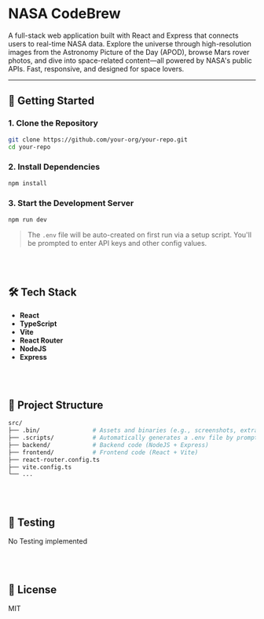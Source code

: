 # NASA CodeBrew

A full-stack web application built with React and Express that connects users to real-time NASA data. Explore the universe through high-resolution images from the Astronomy Picture of the Day (APOD), browse Mars rover photos, and dive into space-related content—all powered by NASA's public APIs. Fast, responsive, and designed for space lovers.

<!-- ✅ `.env` is automatically generated when you run the setup script. -->

---

## 🚀 Getting Started

### 1. Clone the Repository

```bash
git clone https://github.com/your-org/your-repo.git
cd your-repo
```

### 2. Install Dependencies

```bash
npm install
```

### 3. Start the Development Server

```bash
npm run dev
```

> The `.env` file will be auto-created on first run via a setup script. You'll be prompted to enter API keys and other config values.

<!-- --- -->
<br><br>

## 🛠️ Tech Stack

- **React**
- **TypeScript**
- **Vite**
- **React Router**
- **NodeJS**
- **Express**

<!-- --- -->
<br><br>

## 📂 Project Structure

```bash
src/
├── .bin/               # Assets and binaries (e.g., screenshots, extra docs)
├── .scripts/           # Automatically generates a .env file by prompting the user for required environment variables. Skips creation if one already exists.
├── backend/            # Backend code (NodeJS + Express)
├── frontend/           # Frontend code (React + Vite)
├── react-router.config.ts
├── vite.config.ts
└── ...
```

<!-- --- -->
<br><br>

## 🧪 Testing

No Testing implemented
<!-- ```bash
npm run test
``` -->

<!-- --- -->

<!-- ## 🐳 Docker

Build and run using Docker:

```bash
docker build -t nasa-app .
docker run -p 3000:3000 nasa-app
```

--- -->
<br><br>

## 📜 License

MIT
